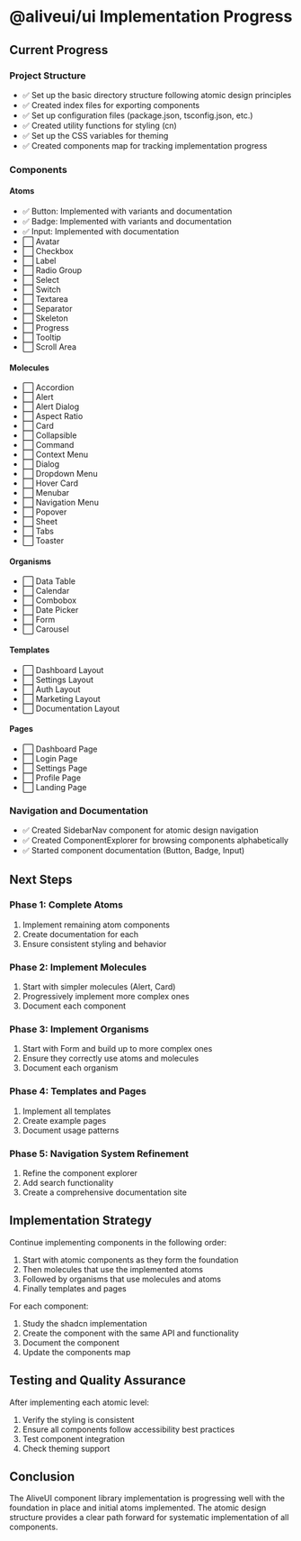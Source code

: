 # @aliveui/ui Implementation Progress

## Current Progress

### Project Structure

- ✅ Set up the basic directory structure following atomic design principles
- ✅ Created index files for exporting components
- ✅ Set up configuration files (package.json, tsconfig.json, etc.)
- ✅ Created utility functions for styling (cn)
- ✅ Set up the CSS variables for theming
- ✅ Created components map for tracking implementation progress

### Components

#### Atoms

- ✅ Button: Implemented with variants and documentation
- ✅ Badge: Implemented with variants and documentation
- ✅ Input: Implemented with documentation
- ⬜ Avatar
- ⬜ Checkbox
- ⬜ Label
- ⬜ Radio Group
- ⬜ Select
- ⬜ Switch
- ⬜ Textarea
- ⬜ Separator
- ⬜ Skeleton
- ⬜ Progress
- ⬜ Tooltip
- ⬜ Scroll Area

#### Molecules

- ⬜ Accordion
- ⬜ Alert
- ⬜ Alert Dialog
- ⬜ Aspect Ratio
- ⬜ Card
- ⬜ Collapsible
- ⬜ Command
- ⬜ Context Menu
- ⬜ Dialog
- ⬜ Dropdown Menu
- ⬜ Hover Card
- ⬜ Menubar
- ⬜ Navigation Menu
- ⬜ Popover
- ⬜ Sheet
- ⬜ Tabs
- ⬜ Toaster

#### Organisms

- ⬜ Data Table
- ⬜ Calendar
- ⬜ Combobox
- ⬜ Date Picker
- ⬜ Form
- ⬜ Carousel

#### Templates

- ⬜ Dashboard Layout
- ⬜ Settings Layout
- ⬜ Auth Layout
- ⬜ Marketing Layout
- ⬜ Documentation Layout

#### Pages

- ⬜ Dashboard Page
- ⬜ Login Page
- ⬜ Settings Page
- ⬜ Profile Page
- ⬜ Landing Page

### Navigation and Documentation

- ✅ Created SidebarNav component for atomic design navigation
- ✅ Created ComponentExplorer for browsing components alphabetically
- ✅ Started component documentation (Button, Badge, Input)

## Next Steps

### Phase 1: Complete Atoms

1. Implement remaining atom components
2. Create documentation for each
3. Ensure consistent styling and behavior

### Phase 2: Implement Molecules

1. Start with simpler molecules (Alert, Card)
2. Progressively implement more complex ones
3. Document each component

### Phase 3: Implement Organisms

1. Start with Form and build up to more complex ones
2. Ensure they correctly use atoms and molecules
3. Document each organism

### Phase 4: Templates and Pages

1. Implement all templates
2. Create example pages
3. Document usage patterns

### Phase 5: Navigation System Refinement

1. Refine the component explorer
2. Add search functionality
3. Create a comprehensive documentation site

## Implementation Strategy

Continue implementing components in the following order:

1. Start with atomic components as they form the foundation
2. Then molecules that use the implemented atoms
3. Followed by organisms that use molecules and atoms
4. Finally templates and pages

For each component:

1. Study the shadcn implementation
2. Create the component with the same API and functionality
3. Document the component
4. Update the components map

## Testing and Quality Assurance

After implementing each atomic level:

1. Verify the styling is consistent
2. Ensure all components follow accessibility best practices
3. Test component integration
4. Check theming support

## Conclusion

The AliveUI component library implementation is progressing well with the foundation in place and initial atoms implemented. The atomic design structure provides a clear path forward for systematic implementation of all components.

